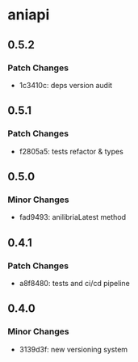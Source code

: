 # aniapi

## 0.5.2

### Patch Changes

- 1c3410c: deps version audit

## 0.5.1

### Patch Changes

- f2805a5: tests refactor & types

## 0.5.0

### Minor Changes

- fad9493: anilibriaLatest method

## 0.4.1

### Patch Changes

- a8f8480: tests and ci/cd pipeline

## 0.4.0

### Minor Changes

- 3139d3f: new versioning system
